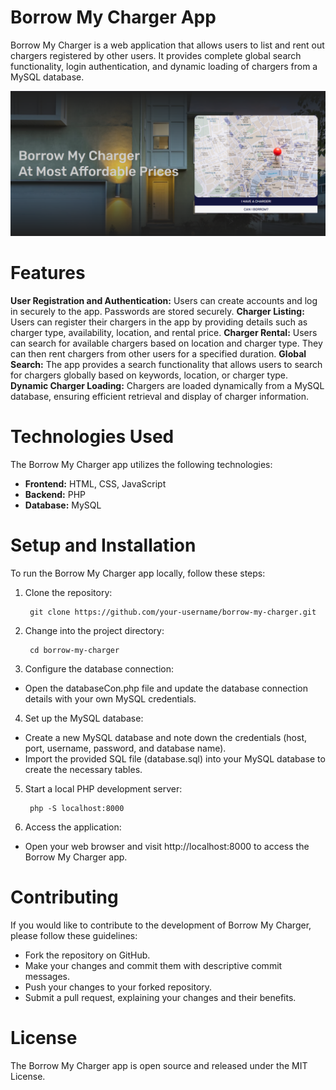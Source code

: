 # Borrow My Charger App

Borrow My Charger is a web application that allows users to list and rent out chargers registered by other users. It provides complete global search functionality, login authentication, and dynamic loading of chargers from a MySQL database.

![My Image](SS/home.png)
# Features

**User Registration and Authentication:** Users can create accounts and log in securely to the app. Passwords are stored securely.
**Charger Listing:** Users can register their chargers in the app by providing details such as charger type, availability, location, and rental price.
**Charger Rental:** Users can search for available chargers based on location and charger type. They can then rent chargers from other users for a specified duration.
**Global Search:** The app provides a search functionality that allows users to search for chargers globally based on keywords, location, or charger type.
**Dynamic Charger Loading:** Chargers are loaded dynamically from a MySQL database, ensuring efficient retrieval and display of charger information.

# Technologies Used

The Borrow My Charger app utilizes the following technologies:

- **Frontend:** HTML, CSS, JavaScript
- **Backend:** PHP
- **Database:** MySQL

# Setup and Installation

To run the Borrow My Charger app locally, follow these steps:

1. Clone the repository:

        git clone https://github.com/your-username/borrow-my-charger.git

2. Change into the project directory:

        cd borrow-my-charger

3. Configure the database connection:
- Open the databaseCon.php file and update the database connection details with your own MySQL credentials.

4. Set up the MySQL database:
- Create a new MySQL database and note down the credentials (host, port, username, password, and database name).
- Import the provided SQL file (database.sql) into your MySQL database to create the necessary tables.

5. Start a local PHP development server:

        php -S localhost:8000

6. Access the application:
- Open your web browser and visit http://localhost:8000 to access the Borrow My Charger app.

# Contributing

If you would like to contribute to the development of Borrow My Charger, please follow these guidelines:

- Fork the repository on GitHub.
- Make your changes and commit them with descriptive commit messages.
- Push your changes to your forked repository.
- Submit a pull request, explaining your changes and their benefits.

# License

The Borrow My Charger app is open source and released under the MIT License.
